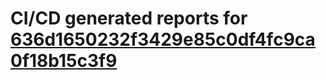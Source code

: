 # CI/CD generated reports for [636d1650232f3429e85c0df4fc9ca0f18b15c3f9](https://github.com/hydephp/develop/commit/636d1650232f3429e85c0df4fc9ca0f18b15c3f9)
